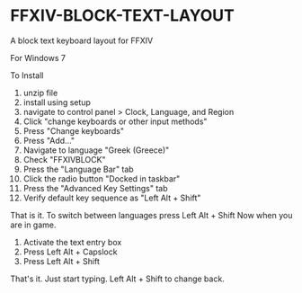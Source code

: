 # FFXIV-BLOCK-TEXT-LAYOUT
A block text keyboard layout for FFXIV

For Windows 7

To Install

1. unzip file
2. install using setup
3. navigate to control panel > Clock, Language, and Region
4. Click "change keyboards or other input methods"
5. Press "Change keyboards"
6. Press "Add..."
7. Navigate to language "Greek (Greece)"
8. Check "FFXIVBLOCK"
9. Press the "Language Bar" tab
10. Click the radio button "Docked in taskbar"
11. Press the "Advanced Key Settings" tab
12. Verify default key sequence as "Left Alt + Shift"


That is it.
To switch between languages press Left Alt +  Shift
Now when you are in game.

1. Activate the text entry box
2. Press Left Alt + Capslock
3. Press Left Alt + Shift

That's it. Just start typing.
Left Alt + Shift to change back.
